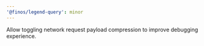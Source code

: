 ```yaml
---
'@finos/legend-query': minor
---
```


Allow toggling network request payload compression to improve debugging experience.
